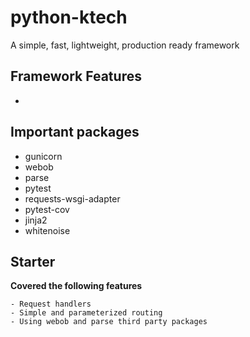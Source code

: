 # python-ktech
A simple, fast, lightweight, production ready framework


## Framework Features
- 


## Important packages

- gunicorn
- webob
- parse
- pytest
- requests-wsgi-adapter
- pytest-cov
- jinja2
- whitenoise

## Starter
<b>Covered the following features</b><br>

```
- Request handlers
- Simple and parameterized routing
- Using webob and parse third party packages
```


